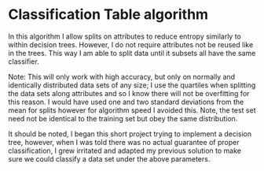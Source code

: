 # Classification Table algorithm
In this algorithm I allow splits on attributes to reduce entropy similarly to within decision trees. However, I do not require attributes not be reused like in the trees. This way I am able to split data until it subsets all have the same classifier. 

Note: This will only work with high accuracy, but only on normally and identically distributed data sets of any size; I use the quartiles when splitting the data sets along attributes and so I know there will not be overfitting for this reason. I would have used one and two standard deviations from the mean for splits however for algorithm speed I avoided this. Note, the test set need not be identical to the training set but obey the same distribution.

It should be noted, I began this short project trying to implement a decision tree, however, when I was told there was no actual guarantee of proper classification, I grew irritated and adapted my previous solution to make sure we could classify a data set under the above parameters.
